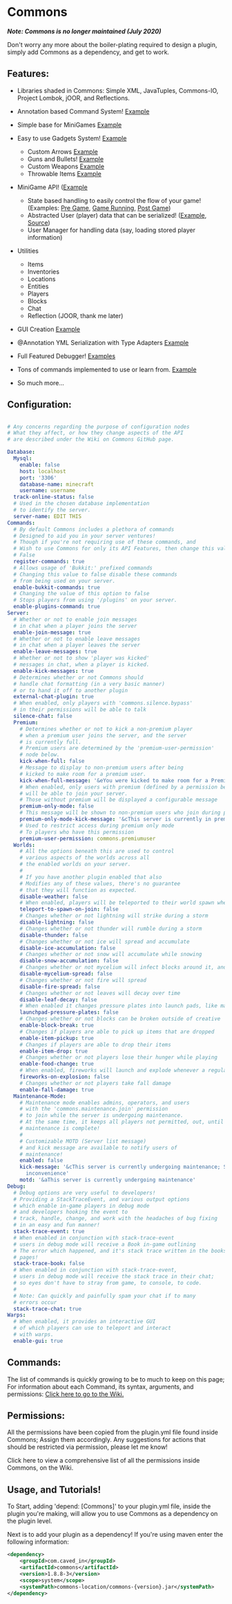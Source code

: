 Commons
========
_**Note: Commons is no longer maintained (July 2020)**_

Don't worry any more about the boiler-plating required to design a plugin, simply add Commons as a dependency, and get to work.



Features:
----

* Libraries shaded in Commons: Simple XML, JavaTuples, Commons-IO, Project Lombok, jOOR, and Reflections.
* Annotation based Command System! [Example](https://github.com/TechnicalBro/Commons-Examples/blob/master/src/main/java/com/caved_in/commonsexamples/basic_plugin/command/CommandsExample.java)
* Simple base for MiniGames [Example](https://github.com/TechnicalBro/Commons-Examples/blob/master/src/main/java/com/caved_in/commonsexamples/minigame/MiniGameExample.java)
* Easy to use Gadgets System! [Example](https://github.com/TechnicalBro/Commons-Examples/blob/master/src/main/java/com/caved_in/commonsexamples/basic_plugin/gadget/ChickenLauncher.java)
  * Custom Arrows [Example](https://github.com/TechnicalBro/Commons/blob/master/src/main/java/com/caved_in/commons/debug/gadget/ProtoExplosionArrow.java)
  * Guns and Bullets! [Example](https://github.com/TechnicalBro/Commons/blob/master/src/main/java/com/caved_in/commons/debug/gadget/FishCannon.java)
  * Custom Weapons [Example](https://github.com/TechnicalBro/Commons/blob/master/src/main/java/com/caved_in/commons/debug/gadget/KickStick.java)
  * Throwable Items [Example](https://github.com/TechnicalBro/Commons/blob/master/src/main/java/com/caved_in/commons/debug/gadget/ThrowableBrick.java)
* MiniGame API! ([Example](https://github.com/TechnicalBro/Commons-Examples/blob/master/src/main/java/com/caved_in/commonsexamples/minigame/MiniGameExample.java)
  * State based handling to easily control the flow of your game! (Examples: [Pre Game](https://github.com/TechnicalBro/Commons-Examples/blob/master/src/main/java/com/caved_in/commonsexamples/minigame/game/state/PendingGameState.java), [Game Running](https://github.com/TechnicalBro/Commons-Examples/blob/master/src/main/java/com/caved_in/commonsexamples/minigame/game/state/PlayingGameState.java), [Post Game](https://github.com/TechnicalBro/Commons-Examples/blob/master/src/main/java/com/caved_in/commonsexamples/minigame/game/state/EndGameState.java))
  * Abstracted User (player) data that can be serialized! ([Example](https://github.com/TechnicalBro/Commons-Examples/blob/master/src/main/java/com/caved_in/commonsexamples/minigame/users/GamePlayer.java), [Source](https://github.com/TechnicalBro/Commons/blob/master/src/main/java/com/caved_in/commons/player/User.java))
  * User Manager for handling data (say, loading stored player information)
* Utilities
  * Items
  * Inventories
  * Locations
  * Entities
  * Players
  * Blocks
  * Chat
  * Reflection (JOOR, thank me later)
  
* GUI Creation [Example](https://github.com/TechnicalBro/Commons/blob/master/src/main/java/com/caved_in/commons/menus/warpselection/WarpSelectionMenu.java)
* @Annotation YML Serialization with Type Adapters [Example](https://github.com/TechnicalBro/Commons/blob/master/src/main/java/com/caved_in/commons/config/CommonsYamlConfiguration.java)
* Full Featured Debugger! [Examples](https://github.com/TechnicalBro/Commons/tree/master/src/main/java/com/caved_in/commons/debug/actions)
* Tons of commands implemented to use or learn from. [Example](https://github.com/TechnicalBro/Commons/tree/master/src/main/java/com/caved_in/commons/command/commands)
* So much more...


Configuration:
----
```yaml

# Any concerns regarding the purpose of configuration nodes
# What they affect, or how they change aspects of the API
# are described under the Wiki on Commons GitHub page.

Database:
  Mysql:
    enable: false
    host: localhost
    port: '3306'
    database-name: minecraft
    username: username
  track-online-status: false
  # Used in the chosen database implementation
  # to identify the server.
  server-name: EDIT THIS
Commands:
  # By default Commons includes a plethora of commands
  # Designed to aid you in your server ventures!
  # Though if you're not requiring use of these commands, and
  # Wish to use Commons for only its API Features, then change this value to
  # False
  register-commands: true
  # Allows usage of 'Bukkit:' prefixed commands
  # Changing this value to false disable these commands
  # from being used on your server.
  enable-bukkit-commands: true
  # Changing the value of this option to false
  # Stops players from using '/plugins' on your server.
  enable-plugins-command: true
Server:
  # Whether or not to enable join messages
  # in chat when a player joins the server
  enable-join-message: true
  # Whether or not to enable leave messages
  # in chat when a player leaves the server
  enable-leave-messages: true
  # Whether or not to show 'player was kicked'
  # messages in chat, when a player is kicked.
  enable-kick-messages: true
  # Determines whether or not Commons should
  # handle chat formatting (in a very basic manner)
  # or to hand it off to another plugin
  external-chat-plugin: true
  # When enabled, only players with 'commons.silence.bypass'
  # in their permissions will be able to talk
  silence-chat: false
  Premium:
    # Determines whether or not to kick a non-premium player
    # when a premium user joins the server, and the server
    # is currently full.
    # Premium users are determined by the 'premium-user-permission'
    # node below.
    kick-when-full: false
    # Message to display to non-premium users after being
    # kicked to make room for a premium user.
    kick-when-full-message: '&eYou were kicked to make room for a Premium User. Sorry.'
    # When enabled, only users with premium (defined by a permission below)
    # will be able to join your server.
    # Those without premium will be displayed a configurable message
    premium-only-mode: false
    # This message will be shown to non-premium users who join during premium-only mode.
    premium-only-mode-kick-message: '&cThis server is currently in premium mode'
    # Used to restrict access during premium only mode
    # To players who have this permission
    premium-user-permission: commons.premiumuser
  Worlds:
    # All the options beneath this are used to control
    # various aspects of the worlds across all
    # the enabled worlds on your server.
    #
    # If you have another plugin enabled that also
    # Modifies any of these values, there's no guarantee
    # that they will function as expected.
    disable-weather: false
    # When enabled, players will be teleported to their world spawn when joining the server
    teleport-to-spawn-on-join: false
    # Changes whether or not lightning will strike during a storm
    disable-lightning: false
    # Changes whether or not thunder will rumble during a storm
    disable-thunder: false
    # Changes whether or not ice will spread and accumulate
    disable-ice-accumulation: false
    # Changes whether or not snow will accumulate while snowing
    disable-snow-accumulation: false
    # Changes whether or not mycelium will infect blocks around it, and spread
    disable-mycelium-spread: false
    # Changes whether or not fire will spread
    disable-fire-spread: false
    # Changes whether or not leaves will decay over time
    disable-leaf-decay: false
    # When enabled it changes pressure plates into launch pads, like many server hubs have
    launchpad-pressure-plates: false
    # Changes whether or not blocks can be broken outside of creative
    enable-block-break: true
    # Changes if players are able to pick up items that are dropped
    enable-item-pickup: true
    # Changes if players are able to drop their items
    enable-item-drop: true
    # Changes whether or not players lose their hunger while playing
    enable-food-change: true
    # When enabled, fireworks will launch and explode whenever a regular explosion happens
    fireworks-on-explosion: false
    # Changes whether or not players take fall damage
    enable-fall-damage: true
  Maintenance-Mode:
    # Maintenance mode enables admins, operators, and users
    # with the 'commons.maintenance.join' permission
    # to join while the server is undergoing maintenance.
    # At the same time, it keeps all players not permitted, out, until
    # maintenance is complete!
    #
    # Customizable MOTD (Server list message)
    # and kick message are available to notify users of
    # maintenance!
    enabled: false
    kick-message: '&cThis server is currently undergoing maintenance; Sorry for the
      inconvenience'
    motd: '&aThis server is currently undergoing maintenance'
Debug:
  # Debug options are very useful to developers!
  # Providing a StackTraceEvent, and various output options
  # which enable in-game players in debug mode
  # and developers hooking the event to
  # track, handle, change, and work with the headaches of bug fixing
  # in an easy and fun manner!
  stack-trace-event: true
  # When enabled in conjunction with stack-trace-event
  # users in debug mode will receive a Book in-game outlining
  # The error which happened, and it's stack trace written in the books
  # pages!
  stack-trace-book: false
  # When enabled in conjunction with stack-trace-event,
  # users in debug mode will receive the stack trace in their chat;
  # so eyes don't have to stray from game, to console, to code.
  #
  # Note: Can quickly and painfully spam your chat if to many
  # errors occur
  stack-trace-chat: true
Warps:
  # When enabled, it provides an interactive GUI
  # of which players can use to teleport and interact
  # with warps.
  enable-gui: true
```

Commands:
----
The list of commands is quickly growing to be to much to keep on this page; For information about each Command, its syntax, arguments, and permissions: [Click here to go to the Wiki.](https://github.com/TechnicalBro/Commons/wiki/Commands-&-Usage)

Permissions:
----
All the permissions have been copied from the plugin.yml file found inside Commons; Assign them accordingly. Any suggestions for actions that should be restricted via permission, please let me know!

Click here to view a comprehensive list of all the permissions inside Commons, on the Wiki.

Usage, and Tutorials!
----

To Start, adding 'depend: [Commons]' to your plugin.yml file, inside the plugin you're making, will allow you to use Commons as a dependency on the plugin level.

Next is to add your plugin as a dependency! If you're using maven enter the following information:
```xml
<dependency>
    <groupId>com.caved_in</groupId>
    <artifactId>commons</artifactId>
    <version>1.8.8-3</version>
    <scope>system</scope>
    <systemPath>commons-location/commons-{version}.jar</systemPath>
</dependency>
```
